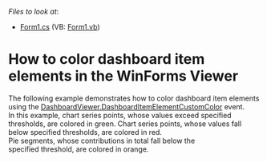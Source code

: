 <!-- default file list -->
*Files to look at*:

* [Form1.cs](./CS/Dashboard_ElementCustomColor/Form1.cs) (VB: [Form1.vb](./VB/Dashboard_ElementCustomColor/Form1.vb))
<!-- default file list end -->
# How to color dashboard item elements in the WinForms Viewer


<p>The following example demonstrates how to color dashboard item elements using the <a href="http://documentation.devexpress.com/#Dashboard/DevExpressDashboardWinDashboardViewer_DashboardItemElementCustomColortopic">DashboardViewer.DashboardItemElementCustomColor</a> event.<br>In this example, chart series points, whose values exceed specified thresholds, are colored in green. Chart series points, whose values fall below specified thresholds, are colored in red.<br>Pie segments, whose contributions in total fall below the specified threshold, are colored in orange.



